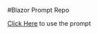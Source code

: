 #Blazor Prompt Repo

[Click Here](https://victorious-ocean-01438990f.4.azurestaticapps.net/) to use the prompt